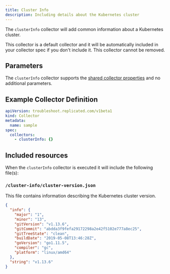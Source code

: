 ```yaml
---
title: Cluster Info
description: Including details about the Kubernetes cluster
---
```


The `clusterInfo` collector will add common information about a Kubernetes cluster.

This collector is a default collector and it will be automatically included in your collector spec if you don't include it.
This collector cannot be removed.

## Parameters

The `clusterInfo` collector supports the [shared collector properties](https://troubleshoot.io) and no additional parameters.

## Example Collector Definition

```yaml
apiVersion: troubleshoot.replicated.com/v1beta1
kind: Collector
metadata:
  name: sample
spec:
  collectors:
    - clusterInfo: {}
```

## Included resources

When the `clusterInfo` collector is executed it will include the following file(s):

### `/cluster-info/cluster-version.json`

This file contains information describing the Kubernetes cluster version.

```json
{
  "info": {
    "major": "1",
    "minor": "13",
    "gitVersion": "v1.13.6",
    "gitCommit": "abdda3f9fefa29172298a2e42f5102e777a8ec25",
    "gitTreeState": "clean",
    "buildDate": "2019-05-08T13:46:28Z",
    "goVersion": "go1.11.5",
    "compiler": "gc",
    "platform": "linux/amd64"
  },
  "string": "v1.13.6"
}
```
